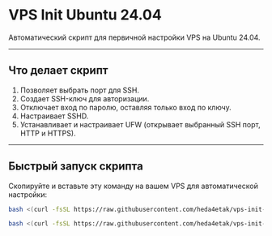 # VPS Init Ubuntu 24.04

Автоматический скрипт для первичной настройки VPS на Ubuntu 24.04.

---

## Что делает скрипт

1. Позволяет выбрать порт для SSH.
2. Создает SSH-ключ для авторизации.
3. Отключает вход по паролю, оставляя только вход по ключу.
4. Настраивает SSHD.
5. Устанавливает и настраивает UFW (открывает выбранный SSH порт, HTTP и HTTPS).

---

## Быстрый запуск скрипта

Скопируйте и вставьте эту команду на вашем VPS для автоматической настройки:

```bash
bash <(curl -fsSL https://raw.githubusercontent.com/heda4etak/vps-init-ubuntu/main/setup_vps.sh)
```
```bash
bash <(curl -fsSL https://raw.githubusercontent.com/heda4etak/vps-init-ubuntu/main/vps-setup.sh)

